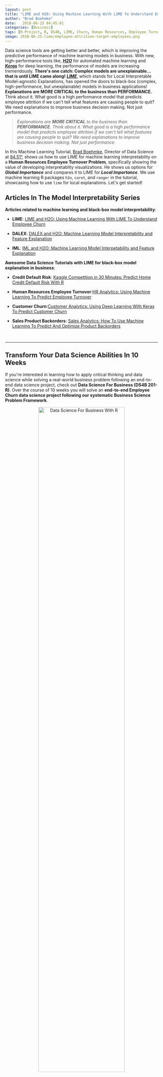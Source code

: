 ```yaml
---
layout: post
title: "LIME and H2O: Using Machine Learning With LIME To Understand Employee Churn"
author: "Brad Boehmke"
date:   2018-06-25 04:45:01
categories: [Business]
tags: [R-Project, R, DS4B, LIME, Churn, Human Resources, Employee Turnover, Employee Attrition, h2o, caret, lime, vip, pdp]
image: 2018-06-25-lime/employee-attrition-target-employees.png
---
```




Data science tools are getting better and better, which is improving the predictive performance of machine learning models in business. With new, high-performance tools like, [___H2O___](https://www.h2o.ai/) for automated machine learning and [___Keras___](https://tensorflow.rstudio.com/keras/) for deep learning, the performance of models are increasing tremendously. __There's one catch: Complex models are unexplainable... that is until LIME came along!__ [___LIME___](https://cran.r-project.org/package=lime), which stands for Local Interpretable Model-agnostic Explanations, has opened the doors to black-box (complex, high-performance, but unexplainable) models in business applications! __Explanations are MORE CRITICAL to the business than PERFORMANCE.__ Think about it. What good is a high performance model that predicts employee attrition if we can't tell what features are causing people to quit? We need explanations to improve business decision making. Not just performance. 

>_Explanations are __MORE CRITICAL__ to the business than __PERFORMANCE__. Think about it. What good is a high performance model that predicts employee attrition if we can't tell what features are causing people to quit? We need explanations to improve business decision making. Not just performance._

In this Machine Learning Tutorial, [Brad Boehmke](https://www.linkedin.com/in/brad-boehmke-ph-d-9b0a257/), Director of Data Science at [84.51&deg;](https://www.linkedin.com/company/84-51/), shows us how to use LIME for machine learning interpretability on a __Human Resources Employee Turnover Problem__, specifically showing the value of developing interpretablity visualizations. He shows us options for ___Global Importance___ and compares it to LIME for ___Local Importance___. We use machine learning R packages `h2o`, `caret`, and `ranger` in the tutorial, showcasing how to use `lime` for local explanations. Let's get started!

## Articles In The Model Interpretability Series

__Articles related to machine learning and black-box model interpretability__:

* __LIME__: [LIME and H2O: Using Machine Learning With LIME To Understand Employee Churn](http://www.business-science.io/business/2018/06/25/lime-local-feature-interpretation.html)

* __DALEX__: [DALEX and H2O: Machine Learning Model Interpretability and Feature Explanation](http://www.business-science.io/business/2018/07/23/dalex-feature-interpretation.html)

* __IML__: [IML and H2O: Machine Learning Model Interpetability and Feature Explanation](http://www.business-science.io/business/2018/08/13/iml-model-interpretability.html)

__Awesome Data Science Tutorials with LIME for black-box model explanation in business__: 

* __Credit Default Risk__: [Kaggle Competition in 30 Minutes: Predict Home Credit Default Risk With R](http://www.business-science.io/business/2018/08/07/kaggle-competition-home-credit-default-risk.html)

* __Human Resources Employee Turnover__:[HR Analytics: Using Machine Learning To Predict Employee Turnover](http://www.business-science.io/business/2017/09/18/hr_employee_attrition.html)

* __Customer Churn__:[Customer Analytics: Using Deep Learning With Keras To Predict Customer Churn](http://www.business-science.io/business/2017/11/28/customer_churn_analysis_keras.html)

* __Sales Product Backorders__: [Sales Analytics: How To Use Machine Learning To Predict And Optimize Product Backorders](http://www.business-science.io/business/2017/10/16/sales_backorder_prediction.html)

<br>
<hr>

<h2 class="text-center">Transform Your Data Science Abilities In 10 Weeks</h2>

<p class="text-center">
If you're interested in learning how to apply critical thinking and data science while solving a real-world business problem following an end-to-end data science project, check out <strong>Data Science For Business (DS4B 201-R)</strong>. Over the course of 10 weeks you will solve an <strong>end-to-end Employee Churn data science project following our systematic Business Science Problem Framework</strong>.
</p>

<p style="text-align:center;">
<a href="https://university.business-science.io/p/hr201-using-machine-learning-h2o-lime-to-predict-employee-turnover/?product_id=635023&coupon_code=DS4B_15">
<img src="/img/ds4b_201_r_small.png" alt="Data Science For Business With R" style="width:75%;height:75%;">
</a>
</p>

<p class="text-center" style="font-size:30px;">
<a href="https://university.business-science.io/p/hr201-using-machine-learning-h2o-lime-to-predict-employee-turnover/?product_id=635023&coupon_code=DS4B_15"><strong>Start Learning Today!</strong></a> 
</p>

<p>We have two new course offerings coming soon! <strong>Shiny Web Apps</strong> and <strong>Python And Spark For Customer Churn</strong>! Get started with <a href="https://university.business-science.io/"><strong>Business Science University</strong></a>.</p> 

<hr>
<br>

## LIME: A Secret Weapon For ROI-Driven Data Science <a class="anchor" id="secret-weapon"></a>

> Introduction by Matt Dancho, Founder of Business Science

___Business success___ is dependent on the ability for managers, process stakeholders, and key decision makers to make the right decisions often using data to understand what's going on. This is where machine learning can help. Machine learning can analyze vast amounts of data, creating highly predictive models that tell managers key information such as how likely someone is likely to leave an organization. However, machine learning alone is not enough. Business leaders require explanations so they can determine adjustments that will improve results. These explanations require a different tool: ___LIME___. Let's find out why __LIME is truly a secret weapon for ROI-driven data science__!

__In the HR Employee Attrition example discussed in this article, the machine learning model predicts the probability of someone leaving the company.__ This probability is then converted to a prediction of either leave or stay through a process called ___Binary Classification___. However, this doesn't solve the main objective, which is to make better decisions. It only tells us if someone is a high flight risk (i.e. has high attrition probability).

![Employee Attrition: Machine Learning Predicts Which Employees Are Likely To Leave](/assets/2018-06-25-lime/employee-attrition.png)

<p class="text-center date">Employee Attrition: Machine Learning Predicts Which Employees Are Likely To Leave</p>

__How do we change decision making and therefore improve? It comes down to levers and probability__. Machine learning tells us which employees are highest risk and therefore ___high probability___. We can hone in on these individuals, but we need a different tool to understand why an individual is leaving. This is where LIME comes into play. LIME uncovers the ___levers___ or features we can control to make business improvements.

<img src="/assets/2018-06-25-lime/employee-attrition-lime-result.png" alt="LIME: Uncovering Levers We Can Control" style="width:50%;">

<p class="text-center date">LIME: Uncovers Levers or Features We Can Control</p>

In our HR Employee Attrition Example, LIME detects "Over Time" (lever) as a key feature that _supports_ employee turnover. We can _control_ the "Over Time" feature by implementing a "limited-overtime" or "no-overtime" policy.

![Employee Attrition: Targeting Employees With Over Time](/assets/2018-06-25-lime/employee-attrition-target-employees.png)

<p class="text-center date">Analyzing A Policy Change: Targeting Employees With Over Time</p>

Toggling the "OverTime" feature to "No" enables calculating an expected value or benefit of reducing overtime by implementing a new OT policy. For the individual employee, a expected savings results. When applied to the entire organization, this process of _adjusting levers_ can result in impactful policy changes that __save the organization millions per year and generate ROI__. 


![Employee Attrition: Adjusting Levers](/assets/2018-06-25-lime/employee-attrition-expected-savings.png)

<p class="text-center date">Adjusting The Over Time Results In Expected Savings</p>



#### Interested in Learning LIME While Solving A Real-World Churn Problem?

If you want to solve this real-world employee churn problem developing models with __H2O Automated Machine Learning__, using __LIME For Black-Box ML Model Explanation__, and __analyzing the impact of a policy change through optimization and sensitivity analysis__, get started today with [Data Science For Business (DS4B 201 / HR 201)](https://university.business-science.io/courses/hr201-using-machine-learning-h2o-lime-to-predict-employee-turnover?product_id=635023&coupon_code=DS4B_15). You'll learn ___ROI-Driven Data Science___, implementing the  tools (H2O + LIME) and our data science framework ([BSPF](/bspf.html)) under my guidance (Matt Dancho, Instructor and Founder of Business Science) in our new, self-paced course part of the [Business Science University](https://university.business-science.io/) virtual data science workshop. 

<span data-sumome-listbuilder-embed-id="1e13d987ad901ab4571b6d92bb2ab8a2230c397b886c1fd49eba5392ed5c88cb"></span>

## Learning Trajectory

Now that we have a flavor for what LIME does, let's get on with learning how to use it! In this machine learning tutorial, you will learn:

* [Global Interpretation: How to perform global intepretation with `vip` and `pdp` and how global differs from local with LIME](#global-interp)

* [Local Interpretation: How To Perform Local Interpretation with `lime` using models developed with `h2o`, `caret`, and `ranger`](#local-interp)

* [Visualizing LIME Results: Using `plot_features()` and `plot_explanations()`](#viz)

* [Tuning LIME: Improving explanation accuracy](#tuning-lime)

* [Integrating Models: Working with unsupported models to get LIME integration](#model-integration)

In fact, one of the coolest things you'll learn is how to create a visualization that compares multiple H2O modeling algorithms that examine employee attrition. This is akin to getting different perspectives for how each of the models view the problem: 

* Random Forest (RF)
* Generalized Linear Regression (GLM)
* Gradient Boosted Machine (GBM).

![LIME Multiple Models](/assets/2018-06-25-lime/lime-multiple-models.png)

<p class="text-center date">Comparing LIME results of different H2O modeling algorithms</p>


## About The Author

This ___MACHINE LEARNING TUTORIAL___ comes from [Brad Boehmke](https://www.linkedin.com/in/brad-boehmke-ph-d-9b0a257/), Director of Data Science at [84.51&deg;](https://www.linkedin.com/company/84-51/), where he and his team develops algorithmic processes, solutions, and tools that enable 84.51&deg; and its analysts to efficiently extract insights from data and provide solution alternatives to decision-makers. Brad is not only a talented data scientist, he's an adjunct professor at the University of Cincinnati, Wake Forest, and Air Force Institute of Technology. Most importantly, he's an [active contributor](https://github.com/bradleyboehmke) to the __Data Science Community__ and he enjoys giving back via advanced machine learning education available at the [UC Business Analytics R Programming Guide](http://uc-r.github.io/)!  


## Machine Learning Tutorial: Visualizing Machine Learning Models with LIME

> By Brad Boehmke, Director of Data Science at 84.51&deg;

Machine learning (ML) models are often considered "black boxes" due to their complex inner-workings.  More advanced ML models such as random forests, gradient boosting machines (GBM), artificial neural networks (ANN), among others are typically more accurate for predicting nonlinear, faint, or rare phenomena.  Unfortunately, more accuracy often comes at the expense of interpretability, and interpretability is crucial for business adoption, model documentation, regulatory oversight, and human acceptance and trust.  Luckily, several advancements have been made to aid in interpreting ML models.

Moreover, it’s often important to understand the ML model that you’ve trained on a global scale, and also to zoom into local regions of your data or your predictions and derive local explanations. ___Global interpretations___ help us understand the inputs and their entire modeled relationship with the prediction target, but global interpretations can be highly approximate in some cases. ___Local interpretations___ help us understand model predictions for a single row of data or a group of similar rows.

This post demonstrates how to use the `lime` package to perform local interpretations of ML models. This will not focus on the theoretical and mathematical underpinnings but, rather, on the practical application of using `lime`. [^lime_paper]


## Libraries

This tutorial leverages the following packages.


{% highlight r %}
# required packages
# install vip from github repo: devtools::install_github("koalaverse/vip")
library(lime)       # ML local interpretation
library(vip)        # ML global interpretation
library(pdp)        # ML global interpretation
library(ggplot2)    # visualization pkg leveraged by above packages
library(caret)      # ML model building
library(h2o)        # ML model building

# other useful packages
library(tidyverse)  # Use tibble, dplyr
library(rsample)    # Get HR Data via rsample::attrition
library(gridExtra)  # Plot multiple lime plots on one graph

# initialize h2o
h2o.init()
{% endhighlight %}



{% highlight text %}
##  Connection successful!
## 
## R is connected to the H2O cluster: 
##     H2O cluster uptime:         3 minutes 17 seconds 
##     H2O cluster timezone:       America/New_York 
##     H2O data parsing timezone:  UTC 
##     H2O cluster version:        3.19.0.4208 
##     H2O cluster version age:    4 months and 6 days !!! 
##     H2O cluster name:           H2O_started_from_R_mdancho_zbl980 
##     H2O cluster total nodes:    1 
##     H2O cluster total memory:   3.50 GB 
##     H2O cluster total cores:    4 
##     H2O cluster allowed cores:  4 
##     H2O cluster healthy:        TRUE 
##     H2O Connection ip:          localhost 
##     H2O Connection port:        54321 
##     H2O Connection proxy:       NA 
##     H2O Internal Security:      FALSE 
##     H2O API Extensions:         Algos, AutoML, Core V3, Core V4 
##     R Version:                  R version 3.4.4 (2018-03-15)
{% endhighlight %}



{% highlight r %}
h2o.no_progress()
{% endhighlight %}

To demonstrate model visualization techniques we'll use the employee attrition data that has been included in the `rsample` package. This demonstrates a binary classification problem ("Yes" vs. "No") but the same process that you'll observe can be used for a regression problem. Note: I force ordered factors to be unordered as `h2o` does not support ordered categorical variables.

For this exemplar I retain most of the observations in the training data sets and retain 5 observations in the `local_obs` set.  These 5 observations are going to be treated as new observations that we wish to understand ___why___ the particular predicted response was made.


{% highlight r %}
# create data sets
df <- rsample::attrition %>% 
  mutate_if(is.ordered, factor, ordered = FALSE) %>%
  mutate(Attrition = factor(Attrition, levels = c("Yes", "No")))

index <- 1:5
train_obs <- df[-index, ]
local_obs <- df[index, ]

# create h2o objects for modeling
y <- "Attrition"
x <- setdiff(names(train_obs), y)
train_obs.h2o <- as.h2o(train_obs)
local_obs.h2o <- as.h2o(local_obs)
{% endhighlight %}


We will explore how to visualize a few of the more popular machine learning algorithms and packages in R.  For brevity I train default models and do not emphasize hyperparameter tuning.  The following produces:

* Random forest model using `ranger` via the `caret` package
* Random forest model using `h2o`
* Elastic net model using `h2o`
* GBM model using `h2o`
* Random forest model using `ranger` directly


{% highlight r %}
# Create Random Forest model with ranger via caret
fit.caret <- train(
  Attrition ~ ., 
  data       = train_obs, 
  method     = 'ranger',
  trControl  = trainControl(method = "cv", number = 5, classProbs = TRUE),
  tuneLength = 1,
  importance = 'impurity'
  )

# create h2o models
h2o_rf  <- h2o.randomForest(x, y, training_frame = train_obs.h2o)
h2o_glm <- h2o.glm(x, y, training_frame = train_obs.h2o, family = "binomial")
h2o_gbm <- h2o.gbm(x, y, training_frame = train_obs.h2o)

# ranger model --> model type not built in to LIME
fit.ranger <- ranger::ranger(
  Attrition ~ ., 
  data        = train_obs, 
  importance  = 'impurity',
  probability = TRUE
)
{% endhighlight %}


## Global Interpretation <a class="anchor" id="global-interp"></a>

The most common ways of obtaining global interpretation is through:

* variable importance measures
* partial dependence plots

Variable importance quantifies the global contribution of each input variable to the predictions of a machine learning model.  Variable importance measures rarely give insight into the average direction that a variable affects a response function. They simply state the magnitude of a variable’s relationship with the response as compared to other variables used in the model. For example, the `ranger` random forest model identified monthly income, overtime, and age as the top 3 variables impacting the objective function. 


{% highlight r %}
vip(fit.ranger) + ggtitle("ranger: RF")
{% endhighlight %}

![plot of chunk unnamed-chunk-4](/figure/source/2018-06-25-lime-local-feature-interpretation/unnamed-chunk-4-1.png)

After the most globally relevant variables have been identified, the next step is to attempt to understand how the response variable changes based on these variables. For this we can use partial dependence plots (PDPs) and individual conditional expectation (ICE) curves. These techniques plot the change in the predicted value as specified feature(s) vary over their marginal distribution.  Consequently, we can gain some local understanding how the reponse variable changes across the distribution of a particular variable but this still only provides a global understanding of this relationships across all observed data.

For example, if we plot the PDP of the monthly income variable we see that the probability of an employee attriting decreases, on average, as their monthly income approaches \$5,000 and then remains relatively flat. 


{% highlight r %}
# built-in PDP support in H2O
h2o.partialPlot(h2o_rf, data = train_obs.h2o, cols = "MonthlyIncome")
{% endhighlight %}

![plot of chunk unnamed-chunk-5](/figure/source/2018-06-25-lime-local-feature-interpretation/unnamed-chunk-5-1.png)

{% highlight text %}
## PartialDependence: Partial Dependence Plot of model DRF_model_R_1529928665020_106 on column 'MonthlyIncome'
##    MonthlyIncome mean_response stddev_response
## 1    1009.000000      0.229433        0.229043
## 2    2008.473684      0.216096        0.234960
## 3    3007.947368      0.167686        0.234022
## 4    4007.421053      0.161024        0.231287
## 5    5006.894737      0.157775        0.231151
## 6    6006.368421      0.156628        0.231455
## 7    7005.842105      0.157734        0.230267
## 8    8005.315789      0.160137        0.229286
## 9    9004.789474      0.164437        0.229305
## 10  10004.263158      0.169652        0.227902
## 11  11003.736842      0.165502        0.226240
## 12  12003.210526      0.165297        0.225529
## 13  13002.684211      0.165051        0.225335
## 14  14002.157895      0.165051        0.225335
## 15  15001.631579      0.164983        0.225316
## 16  16001.105263      0.165051        0.225019
## 17  17000.578947      0.165556        0.224890
## 18  18000.052632      0.165556        0.224890
## 19  18999.526316      0.166498        0.224726
## 20  19999.000000      0.182348        0.219882
{% endhighlight %}

We can gain further insight by using centered ICE curves which can help draw out further details.  For example, the following ICE curves show a similar trend line as the PDP above but by centering we identify the decrease as monthly income approaches &#36;5,000 followed by an increase in probability of attriting once an employee's monthly income approaches \$20,000.  Futhermore, we see some turbulence in the flatlined region between &#36;5-&#36;20K) which means there appears to be certain salary regions where the probability of attriting changes.


{% highlight r %}
fit.ranger %>%
  pdp::partial(pred.var = "MonthlyIncome", grid.resolution = 25, ice = TRUE) %>%
  autoplot(rug = TRUE, train = train_obs, alpha = 0.1, center = TRUE)
{% endhighlight %}

![plot of chunk unnamed-chunk-6](/figure/source/2018-06-25-lime-local-feature-interpretation/unnamed-chunk-6-1.png)


These visualizations help us to understand our model from a global perspective: identifying the variables with the largest overall impact and the typical influence of a feature on the response variable across all observations.  However, what these do not help us understand is given a new observation, what were the most ___influential variables that determined the predicted outcome___.  Say we obtain information on an employee that makes about &#36;10,000 per month and we need to assess their probabilty of leaving the firm.  Although monthly income is the most important variable in our model, it may not be the most influential variable driving this employee to leave.  To retain the employee, leadership needs to understand what variables are most influential for that specific employee.  This is where `lime` can help.


## Local Interpretation <a class="anchor" id="local-interp"></a>

Local Interpretable Model-agnostic Explanations (__LIME__) is a visualization technique that helps explain individual predictions.  As the name implies, it is model agnostic so it can be applied to any supervised regression or classification model. Behind the workings of LIME lies the assumption that ___every complex model is linear on a local scale___ and asserting that it is possible to fit a simple model around a single observation that will mimic how the global model behaves at that locality. The simple model can then be used to explain the predictions of the more complex model locally.

The generalized algorithm LIME applies is:

1.  Given an observation, ___permute___ it to create replicated feature data with slight value modifications.
2.  Compute ___similarity distance measure___ between original observation and permuted observations. 
3.  Apply selected machine learning model to ___predict outcomes___ of permuted data.
4.  ___Select m number of features___ to best describe predicted outcomes.
5.  ___Fit a simple model___ to the permuted data, explaining the complex model outcome with *m* features from the permuted data weighted by its similarity to the original observation .
6. Use the resulting ___feature weights to explain local behavior___.

Each of these steps will be discussed in further detail as we proceed.

### lime::lime

The application of the LIME algorithm via the `lime` package is split into two operations: `lime::lime()` and `lime::explain()`.  The `lime::lime()` function creates an "explainer" object, which is just a list that contains the machine learning model and the feature distributions for the training data.  The feature distributions that it contains includes distribution statistics for each categorical variable level and each continuous variable split into *n* bins (default is 4 bins).  These feature attributes will be used to permute data.

The following creates our `lime::lime()` object and I change the number to bin our continuous variables into to 5.


{% highlight r %}
explainer_caret <- lime::lime(train_obs, fit.caret, n_bins = 5)

class(explainer_caret)
{% endhighlight %}



{% highlight text %}
## [1] "data_frame_explainer" "explainer"           
## [3] "list"
{% endhighlight %}



{% highlight r %}
summary(explainer_caret)
{% endhighlight %}



{% highlight text %}
##                      Length Class  Mode     
## model                24     train  list     
## bin_continuous        1     -none- logical  
## n_bins                1     -none- numeric  
## quantile_bins         1     -none- logical  
## use_density           1     -none- logical  
## feature_type         31     -none- character
## bin_cuts             31     -none- list     
## feature_distribution 31     -none- list
{% endhighlight %}


###  lime::explain

Once we created our `lime` objects, we can now perform the generalized LIME algorithm using the `lime::explain()` function.  This function has several options, each providing flexibility in how we perform the generalized algorithm mentioned above.

* `x`: Contains the one or more single observations you want to create local explanations for. In our case, this includes the 5 observations that I included in the `local_obs` data frame. _Relates to algorithm step 1_.
* `explainer`: takes the explainer object created by `lime::lime()`, which will be used to create permuted data.  Permutations are sampled from the variable distributions created by the `lime::lime()` explainer object. _Relates to algorithm step 1_.
* `n_permutations`: The number of permutations to create for each observation in `x` (default is 5,000 for tabular data). _Relates to algorithm step 1_.
* `dist_fun`: The distance function to use. The default is Gower's distance but can also use euclidean, manhattan, or any other distance function allowed by `?dist()`. To compute similarity distance of permuted observations, categorical features will be recoded based on whether or not they are equal to the actual observation. If continuous features are binned (the default) these features will be recoded based on whether they are in the same bin as the observation. Using the recoded data the distance to the original observation is then calculated based on a user-chosen distance measure. _Relates to algorithm step 2_.
* `kernel_width`: To convert the distance measure to a similarity value, an exponential kernel of a user defined width (defaults to 0.75 times the square root of the number of features) is used. Smaller values restrict the size of the local region. _Relates to algorithm step 2_.
* `n_features`: The number of features to best describe predicted outcomes. _Relates to algorithm step 4_.
* `feature_select`: To select the best *n* features, `lime` can use forward selection, ridge regression, lasso, or a tree to select the features. In this example I apply a ridge regression model and select the *m* features with highest absolute weights. _Relates to algorithm step 4_.

For classification models we also have two additional features we care about and one of these two arguments must be given:

* `labels`: Which label do we want to explain?  In this example, I want to explain the probability of an observation to attrit ("Yes"). 
* `n_labels`: The number of labels to explain.  With this data I could select `n_labels = 2` to explain the probability of "Yes" and "No" responses.  


{% highlight r %}
explanation_caret <- lime::explain(
  x               = local_obs, 
  explainer       = explainer_caret, 
  n_permutations  = 5000,
  dist_fun        = "gower",
  kernel_width    = .75,
  n_features      = 5, 
  feature_select  = "highest_weights",
  labels          = "Yes"
  )
{% endhighlight %}

The `explain()` function above first creates permutations, then calculates similarities, followed by selecting the *m* features.  Lastly, `explain()` will then fit a model (_algorithm steps 5 & 6_). `lime` applies a ridge regression model with the weighted permuted observations as the simple model. [[^glmnet]]  If the model is a regressor, the simple model will predict the output of the complex model directly. If the complex model is a classifier, the simple model will predict the probability of the chosen class(es). 

The `explain()` output is a data frame containing different information on the simple model predictions.  Most importantly, for each observation in `local_obs` it contains the simple model fit (`model_r2`) and the weighted importance (`feature_weight`) for each important feature (`feature_desc`) that best describes the local relationship.


{% highlight r %}
tibble::glimpse(explanation_caret)
{% endhighlight %}



{% highlight text %}
## Observations: 25
## Variables: 13
## $ model_type       <chr> "classification", "classification", "cla...
## $ case             <chr> "1", "1", "1", "1", "1", "2", "2", "2", ...
## $ label            <chr> "Yes", "Yes", "Yes", "Yes", "Yes", "Yes"...
## $ label_prob       <dbl> 0.216, 0.216, 0.216, 0.216, 0.216, 0.070...
## $ model_r2         <dbl> 0.5517840, 0.5517840, 0.5517840, 0.55178...
## $ model_intercept  <dbl> 0.1498396, 0.1498396, 0.1498396, 0.14983...
## $ model_prediction <dbl> 0.3233514, 0.3233514, 0.3233514, 0.32335...
## $ feature          <chr> "OverTime", "MaritalStatus", "BusinessTr...
## $ feature_value    <fct> Yes, Single, Travel_Rarely, Sales, Very_...
## $ feature_weight   <dbl> 0.14996805, 0.05656074, -0.03929651, 0.0...
## $ feature_desc     <chr> "OverTime = Yes", "MaritalStatus = Singl...
## $ data             <list> [[41, Yes, Travel_Rarely, 1102, Sales, ...
## $ prediction       <list> [[0.216, 0.784], [0.216, 0.784], [0.216...
{% endhighlight %}

### Visualizing results <a class="anchor" id="viz"></a>

However the simplest approach to interpret the results is to visualize them.  There are several plotting functions provided by `lime` but for tabular data we are only concerned with two.  The most important of which is `plot_features()`.  This will create a visualization containing an individual plot for each observation (case 1, 2, ..., n) in our `local_obs` data frame. Since we specified `labels = "Yes"` in the `explain()` function, it will provide the probability of each observation attriting. And since we specified `n_features = 10` it will plot the 10 most influential variables that best explain the linear model in that observations local region and whether the variable is causes an increase in the probability (supports) or a decrease in the probability (contradicts).  It also provides us with the model fit for each model ("Explanation Fit: XX"), which allows us to see how well that model explains the local region.

Consequently, we can infer that case 3 has the highest liklihood of attriting out of the 5 observations and the 3 variables that appear to be influencing this high probability include working overtime, being single, and working as a lab tech.


{% highlight r %}
plot_features(explanation_caret)
{% endhighlight %}

![plot of chunk unnamed-chunk-10](/figure/source/2018-06-25-lime-local-feature-interpretation/unnamed-chunk-10-1.png)


The other plot we can create is a __heatmap__ showing how the different variables selected across all the observations influence each case. We use the `plot_explanations()` function.  This plot becomes useful if you are trying to find common features that influence all observations or if you are performing this analysis across many observations which makes `plot_features()` difficult to discern.


{% highlight r %}
plot_explanations(explanation_caret)
{% endhighlight %}

![plot of chunk unnamed-chunk-11](/figure/source/2018-06-25-lime-local-feature-interpretation/unnamed-chunk-11-1.png)


### Tuning LIME <a class="anchor" id="tuning-lime"></a>

As you saw in the above `plot_features()` plot, the output provides the model fit.  In this case the best simple model fit for the given local regions was _R^2 = 0.59_ for case 3.  Considering there are several knobs we can turn when performing the LIME algorithm, we can treat these as tuning parameters to try find the best fit model for the local region.  This helps to maximize the amount of trust we can have in the local region explanation.

As an example, the following changes the distance function to use the manhattan distance algorithm, we increase the kernel width substantially to create a larger local region, and we change our feature selection approach to a LARS lasso model.  The result is a fairly substantial increase in our explanation fits.  


{% highlight r %}
# tune LIME algorithm
explanation_caret <- lime::explain(
  x               = local_obs, 
  explainer       = explainer_caret, 
  n_permutations  = 5000,
  dist_fun        = "manhattan",
  kernel_width    = 3,
  n_features      = 5, 
  feature_select  = "lasso_path",
  labels          = "Yes"
  )

plot_features(explanation_caret)
{% endhighlight %}


![plot of chunk unnamed-chunk-13](/figure/source/2018-06-25-lime-local-feature-interpretation/unnamed-chunk-13-1.png)


### Supported vs Non-support models <a class="anchor" id="model-integration"></a>

Currently, `lime` supports supervised models produced in `caret`, `mlr`, `xgboost`, `h2o`, `keras`, and `MASS::lda`.  Consequently, any supervised models created with these packages will function just fine with `lime`.


{% highlight r %}
explainer_h2o_rf  <- lime(train_obs, h2o_rf, n_bins = 5)
explainer_h2o_glm <- lime(train_obs, h2o_glm, n_bins = 5)
explainer_h2o_gbm <- lime(train_obs, h2o_gbm, n_bins = 5)

explanation_rf  <- lime::explain(local_obs, 
                                 explainer_h2o_rf, 
                                 n_features      = 5, 
                                 labels          = "Yes", 
                                 kernel_width    = .1, 
                                 feature_select  = "highest_weights")
explanation_glm <- lime::explain(local_obs, 
                                 explainer_h2o_glm, 
                                 n_features      = 5, 
                                 labels          = "Yes", 
                                 kernel_width    = .1, 
                                 feature_select  = "highest_weights")
explanation_gbm <- lime::explain(local_obs, 
                                 explainer_h2o_gbm, 
                                 n_features      = 5, 
                                 labels          = "Yes", 
                                 kernel_width    = .1, 
                                 feature_select  = "highest_weights")

p1 <- plot_features(explanation_rf,  ncol = 1) + ggtitle("rf")
p2 <- plot_features(explanation_glm, ncol = 1) + ggtitle("glm")
p3 <- plot_features(explanation_gbm, ncol = 1) + ggtitle("gbm")

gridExtra::grid.arrange(p1, p2, p3, nrow = 1)
{% endhighlight %}

![plot of chunk unnamed-chunk-14](/figure/source/2018-06-25-lime-local-feature-interpretation/unnamed-chunk-14-1.png)

However, any models that do not have built in support will produce an error.  For example, the model we created directly with `ranger` is not supported and produces an error.


{% highlight r %}
explainer_ranger <- lime(train, fit.ranger, n_bins = 5)
{% endhighlight %}



{% highlight text %}
## Error in UseMethod("lime", x): no applicable method for 'lime' applied to an object of class "function"
{% endhighlight %}

We can work with this pretty easily by building two functions that make `lime` compatible with an unsupported package.  First, we need to create a `model_type()` function that specifies what type of model this unsupported package is using.  `model_type()` is a `lime` specific function, we just need to create a `ranger` specific method.  We do this by taking the class name for our `ranger` object and creating the `model_type.ranger` method and simply return the type of model ("classification" for this example).


{% highlight r %}
# get the model class
class(fit.ranger)
{% endhighlight %}



{% highlight text %}
## [1] "ranger"
{% endhighlight %}



{% highlight r %}
# need to create custom model_type function
model_type.ranger <- function(x, ...) {
  # Function tells lime() what model type we are dealing with
  # 'classification', 'regression', 'survival', 'clustering', 'multilabel', etc
  
  return("classification")
}

model_type(fit.ranger)
{% endhighlight %}



{% highlight text %}
## [1] "classification"
{% endhighlight %}

We then need to create a `predict_model()` method for ranger as well.  The output for this function should be a data frame.  For a regression problem it should produce a single column data frame with the predicted response and for a classification problem it should create a column containing the probabilities for each categorical class (binary "Yes" "No" in this example).


{% highlight r %}
# need to create custom predict_model function
predict_model.ranger <- function(x, newdata, ...) {
  # Function performs prediction and returns data frame with Response
  pred <- predict(x, newdata)
  return(as.data.frame(pred$predictions))
}

predict_model(fit.ranger, newdata = local_obs)
{% endhighlight %}



{% highlight text %}
##         Yes        No
## 1 0.2915452 0.7084548
## 2 0.0701619 0.9298381
## 3 0.4406563 0.5593437
## 4 0.3465294 0.6534706
## 5 0.2525397 0.7474603
{% endhighlight %}


Now that we have those methods developed and in our global environment we can run our `lime` functions and produce our outputs.[^dynamic] 


{% highlight r %}
explainer_ranger   <- lime(train_obs, fit.ranger, n_bins = 5)

explanation_ranger <- lime::explain(local_obs, 
                                    explainer_ranger, 
                                    n_features   = 5, 
                                    n_labels     = 2, 
                                    kernel_width = .1)

plot_features(explanation_ranger, ncol = 2) + ggtitle("ranger")
{% endhighlight %}

![plot of chunk unnamed-chunk-18](/figure/source/2018-06-25-lime-local-feature-interpretation/unnamed-chunk-18-1.png)


## Learning More

At [Business Science](http://www.business-science.io/), we've been using the `lime` package with clients to help explain our machine learning models - ___It's been our secret weapon___. Our primary use cases are with `h2o` and `keras`, both of which are supported in `lime`. In fact, we actually built the `h2o` integration to gain the beneifts of LIME with stacked ensembles, deep learning, and other black-box algorithms. We've used it with clients to help them detect which employees should be considered for executive promotion. We've even provided previous real-world business problem / machine learning tutorials:

* [HR Analytics: Using Machine Learning To Predict Employee Turnover](http://www.business-science.io/business/2017/09/18/hr_employee_attrition.html)
* [Customer Analytics: Using Deep Learning With Keras To Predict Customer Churn](http://www.business-science.io/business/2017/11/28/customer_churn_analysis_keras.html)
* [Sales Analytics: How To Use Machine Learning To Predict And Optimize Product Backorders](http://www.business-science.io/business/2017/10/16/sales_backorder_prediction.html)

In fact, those that want to learn `lime` while solving a real world data science problem can get started today with our new course: [Data Science For Business (DS4B 201)](https://university.business-science.io/)

<span data-sumome-listbuilder-embed-id="1e13d987ad901ab4571b6d92bb2ab8a2230c397b886c1fd49eba5392ed5c88cb"></span>

## Additional Resources

LIME provides a great, model-agnostic approach to assessing local interpretation of predictions.  To learn more I would start with the following resources:

* __Original paper:__ Marco Tulio Ribeiro, Sameer Singh, and Carlos Guestrin. 2016. “Why Should I Trust You?”: Explaining the Predictions of Any Classifier. In Proceedings of the 22nd ACM SIGKDD International Conference on Knowledge Discovery and Data Mining (KDD ’16). ACM, New York, NY, USA, 1135-1144. DOI: https://doi.org/10.1145/2939672.2939778

* __KDD2016 presentation:__ [Marco Ribeiro presents the original paper](https://www.youtube.com/watch?v=KP7-JtFMLo4)

* __lime vignette:__ [Understanding lime](https://cran.r-project.org/web/packages/lime/vignettes/Understanding_lime.html)

* __London AI & Deep Learning Meetup Presentation:__ [Interpretable Machine Learning Using LIME Framework](https://www.youtube.com/watch?v=CY3t11vuuOM)





## Announcements

Matt was recently on [Episode 165 of the SuperDataScience Podcast](https://www.superdatascience.com/data-science-community/165/). In his second appearance (also was on [Episode 109](https://www.superdatascience.com/sds-109-business-consultancy-space-data-science/) where he spoke about the transition to data science), he talks about __giving back to the data science community__ if the form of education, open source software, and blogging!

![SuperDataScience Episode 165](/assets/2018-06-19_BSPF/sds165.png)

## Business Science University  <a class="anchor" id="bsu"></a>

If you are looking to take the next step and learn __Data Science For Business (DS4B)__, [Business Science University](https://university.business-science.io/) is for you! Our goal is to __empower data scientists__ through teaching the tools and techniques we implement every day. You'll learn:

- __TO SOLVE A REAL WORLD CHURN PROBLEM: Employee Turnover__!
- Data Science Framework: [Business Science Problem Framework](/bspf.html)
- Tidy Eval
- H2O Automated Machine Learning
- LIME Feature Explanations
- Sensitivity Analysis
- Tying data science to financial improvement (__ROI-Driven Data Science__)


#### Special Autographed "Deep Learning With R" Giveaway!!!

One lucky student that enrolls in June will receive an __autographed copy of _Deep Learning With R_, signed by JJ Allaire, Founder of Rstudio and DLwR co-author__. 

![Deep Learning With R](/assets/deeplearning_with_r.png)



<span data-sumome-listbuilder-embed-id="1e13d987ad901ab4571b6d92bb2ab8a2230c397b886c1fd49eba5392ed5c88cb"></span>

### DS4B Virtual Workshop: Predicting Employee Attrition <a class="anchor" id="vw"></a>

Did you know that __an organization that loses 200 high performing employees per year is essentially losing $15M/year in lost productivity__? Many organizations don't realize this because it's an indirect cost. It goes unnoticed. What if you could use data science to predict and explain turnover in a way that managers could make better decisions and executives would see results? You will learn the tools to do so in our Virtual Workshop. Here's an example of a Shiny app you will create.

<p class="text-center" style="font-size:30px;"><a href="https://university.business-science.io/p/hr201-using-machine-learning-h2o-lime-to-predict-employee-turnover/?product_id=635023&coupon_code=DS4B_15">
Get 15% OFF in June!
</a></p>


![HR 301 Shiny Application: Employee Prediction](/img/hr_301_app.png) 
<p class="text-center date">Shiny App That Predicts Attrition and Recommends Management Strategies, Taught in HR 301</p> 

<span data-sumome-listbuilder-embed-id="1e13d987ad901ab4571b6d92bb2ab8a2230c397b886c1fd49eba5392ed5c88cb"></span>

Our first __Data Science For Business Virtual Workshop__ teaches you how to solve this employee attrition problem in four courses that are fully integrated:

* [DS4B 201: Predicting Employee Attrition with `h2o` and `lime`](https://university.business-science.io/p/hr201-using-machine-learning-h2o-lime-to-predict-employee-turnover/?product_id=635023&coupon_code=DS4B_15)
* DS4B 301 (Coming Soon): Building A `Shiny` Web Application
* DS4B 302 (EST Q4): Data Communication With `RMarkdown` Reports and Presentations
* DS4B 303 (EST Q4): Building An R Package For Your Organization, `tidyattrition`

The Virtual Workshop is intended for __intermediate and advanced R users__. It's __code intensive (like these articles)__, but also teaches you fundamentals of data science consulting including CRISP-DM and the Business Science Problem Framework. __The content bridges the gap between data science and the business, making you even more effective and improving your organization in the process.__

<p class="text-center" style="font-size:30px;"><a href="https://university.business-science.io/p/hr201-using-machine-learning-h2o-lime-to-predict-employee-turnover/?product_id=635023&coupon_code=DS4B_15">
Get 15% OFF in June!
</a></p>

## Don't Miss A Beat

<span data-sumome-listbuilder-embed-id="8944080265e0a41a6249cd11ea3299d46ee953ea5bc9a1cd5635069be5bf0987"></span>

* Sign up for the [Business Science blog](http://www.business-science.io/blog/index.html) to stay updated
* Get started with [Business Science University](https://university.business-science.io/) to learn how to solve real-world data science problems from Business Science
* Check out our [Open Source Software](http://www.business-science.io/r-packages.html)


## Connect With Business Science <a class="anchor" id="social"></a>

If you like our software (`anomalize`, `tidyquant`, `tibbletime`, `timetk`, and `sweep`), our courses, and our company, you can connect with us:

* [__business-science__ on GitHub](https://github.com/business-science)
* [__Business Science, LLC__ on LinkedIn](https://www.linkedin.com/company/business.science)
* [__bizScienc__ on twitter](https://twitter.com/bizScienc)
* [__Business Science, LLC__ on Facebook](https://www.facebook.com/Business-Science-LLC-754699134699054/)

## Footnotes

[^lime_paper]: To this end, you are encouraged to read through the [article](https://arxiv.org/abs/1602.04938) that introduced the lime framework as well as the additional resources linked to from the original [Python repository](https://github.com/marcotcr/lime).
[^glmnet]: If you've never applied a weighted ridge regression model you can see some details on its application in the [`glmnet` vignette](https://web.stanford.edu/~hastie/glmnet/glmnet_alpha.html)
[^dynamic]: If you are curious as to why simply creating the `model_type.ranger` and `predict_model.ranger` methods and hosting them in your global environment causes the `lime` functions to work then I suggest you read [chapter 6 of Advanced R](http://adv-r.had.co.nz/Functions.html). 
